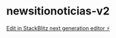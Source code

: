 # newsitionoticias-v2

[Edit in StackBlitz next generation editor ⚡️](https://stackblitz.com/~/github.com/judrogue3/newsitionoticias-v2)